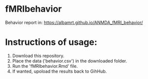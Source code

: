 # fMRIbehavior

Behavior report in: https://albamrt.github.io/ANMDA_fMRI_behavior/

# Instructions of usage:
1. Download this repository.
2. Place the data ('behavior.csv') in the downloaded folder.
3. Run the 'fMRIbehavior.Rmd' file.
4. If wanted, upoload the results back to GihHub.
